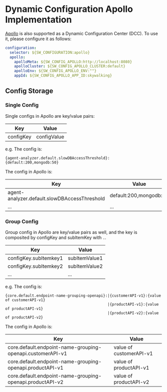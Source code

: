 # Dynamic Configuration Apollo Implementation

[Apollo](https://github.com/ctripcorp/apollo/) is also supported as a Dynamic Configuration Center (DCC). To use it, please configure it as follows:

```yaml
configuration:
  selector: ${SW_CONFIGURATION:apollo}
  apollo:
    apolloMeta: ${SW_CONFIG_APOLLO:http://localhost:8080}
    apolloCluster: ${SW_CONFIG_APOLLO_CLUSTER:default}
    apolloEnv: ${SW_CONFIG_APOLLO_ENV:""}
    appId: ${SW_CONFIG_APOLLO_APP_ID:skywalking}
```

## Config Storage
### Single Config
Single configs in Apollo are key/value pairs:

| Key | Value |
|-----|-----|
| configKey | configValue |

e.g. The config is:
```
{agent-analyzer.default.slowDBAccessThreshold}:{default:200,mongodb:50}
```
The config in Apollo is:

| Key | Value |
|-----|-----|
| agent-analyzer.default.slowDBAccessThreshold | default:200,mongodb:50 |
| ... | ... |


### Group Config
Group config in Apollo are key/value pairs as well, and the key is composited by configKey and subItemKey with `.`.

| Key | Value |
|-----|-----|
| configKey.subItemkey1 | subItemValue1 |
| configKey.subItemkey2 | subItemValue2 |
| ... | ... |

e.g. The config is:
```
{core.default.endpoint-name-grouping-openapi}:|{customerAPI-v1}:{value of customerAPI-v1}
                                              |{productAPI-v1}:{value of productAPI-v1}
                                              |{productAPI-v2}:{value of productAPI-v2}
```
The config in Apollo is:

| Key | Value |
|-----|-----|
| core.default.endpoint-name-grouping-openapi.customerAPI-v1 | value of customerAPI-v1 |
| core.default.endpoint-name-grouping-openapi.productAPI-v1 | value of productAPI-v1 |
| core.default.endpoint-name-grouping-openapi.productAPI-v2 | value of productAPI-v2 |